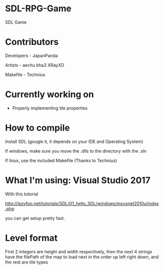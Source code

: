 # SDL-RPG-Game
SDL Game

# Contributors
Developers - JapanPanda

Artists - aechu bha3 XRayXD

Makefile - Technius

# Currently working on
- Properly implementing tile properties

# How to compile
Install SDL (google it, it depends on your IDE and Operating System)

If windows, make sure you move the .dlls to the directory with the .sln

If linux, use the included Makefile (Thanks to Technius)

# What I'm using: Visual Studio 2017 
With this tutorial

http://lazyfoo.net/tutorials/SDL/01_hello_SDL/windows/msvsnet2010u/index.php 

you can get setup pretty fast.

# Level format
First 2 integers are height and width respectively, then the next 4 strings have the filePath of the map to load next in the order up left right down, and the rest are tile types
